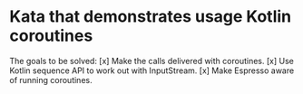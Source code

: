 # Kata that demonstrates usage Kotlin coroutines
The goals to be solved:
[x] Make the calls delivered with coroutines.
[x] Use Kotlin sequence API to work out with InputStream.
[x] Make Espresso aware of running coroutines.
